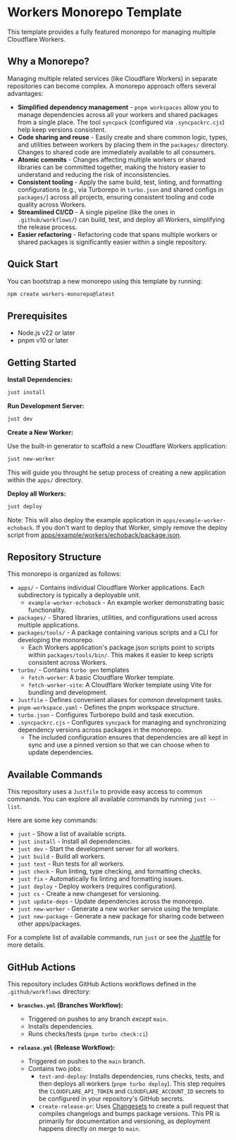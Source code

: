 # Workers Monorepo Template

This template provides a fully featured monorepo for managing multiple Cloudflare Workers.

## Why a Monorepo?

Managing multiple related services (like Cloudflare Workers) in separate repositories can become complex. A monorepo approach offers several advantages:

- **Simplified dependency management** - `pnpm workspaces` allow you to manage dependencies across all your workers and shared packages from a single place. The tool `syncpack` (configured via `.syncpackrc.cjs`) help keep versions consistent.
- **Code sharing and reuse** - Easily create and share common logic, types, and utilities between workers by placing them in the `packages/` directory. Changes to shared code are immediately available to all consumers.
- **Atomic commits** - Changes affecting multiple workers or shared libraries can be committed together, making the history easier to understand and reducing the risk of inconsistencies.
- **Consistent tooling** - Apply the same build, test, linting, and formatting configurations (e.g., via Turborepo in `turbo.json` and shared configs in `packages/`) across all projects, ensuring consistent tooling and code quality across Workers.
- **Streamlined CI/CD** - A single pipeline (like the ones in `.github/workflows/`) can build, test, and deploy all Workers, simplifying the release process.
- **Easier refactoring** - Refactoring code that spans multiple workers or shared packages is significantly easier within a single repository.

## Quick Start

You can bootstrap a new monorepo using this template by running:

```bash
npm create workers-monorepo@latest
```

## Prerequisites

- Node.js v22 or later
- pnpm v10 or later

## Getting Started

**Install Dependencies:**

```bash
just install
```

**Run Development Server:**

```bash
just dev
```

**Create a New Worker:**

Use the built-in generator to scaffold a new Cloudflare Workers application:

```bash
just new-worker
```

This will guide you throught he setup process of creating a new application within the `apps/` directory.

**Deploy all Workers:**

```bash
just deploy
```

Note: This will also deploy the example application in `apps/example-worker-echoback`. If you don't want to deploy that Worker, simply remove the deploy script from [apps/example/workers/echoback/package.json](apps/example-worker-echoback/package.json).

## Repository Structure

This monorepo is organized as follows:

- `apps/` - Contains individual Cloudflare Worker applications. Each subdirectory is typically a deployable unit.
  - `example-worker-echoback` - An example worker demonstrating basic functionality.
- `packages/` - Shared libraries, utilities, and configurations used across multiple applications.
- `packages/tools/` - A package containing various scripts and a CLI for developing the monorepo.
  - Each Workers application's package.json scripts point to scripts within `packages/tools/bin/`. This makes it easier to keep scripts consistent across Workers.
- `turbo/` - Contains `turbo gen` templates
  - `fetch-worker`: A basic Cloudflare Worker template.
  - `fetch-worker-vite`: A Cloudflare Worker template using Vite for bundling and development.
- `Justfile` - Defines convenient aliases for common development tasks.
- `pnpm-workspace.yaml` - Defines the pnpm workspace structure.
- `turbo.json` - Configures Turborepo build and task execution.
- `.syncpackrc.cjs` - Configures `syncpack` for managing and synchronizing dependency versions across packages in the monorepo.
  - The included configuration ensures that dependencies are all kept in sync and use a pinned version so that we can choose when to update dependencies.

## Available Commands

This repository uses a `Justfile` to provide easy access to common commands. You can explore all available commands by running `just --list`.

Here are some key commands:

- `just` - Show a list of available scripts.
- `just install` - Install all dependencies.
- `just dev` - Start the development server for all workers.
- `just build` - Build all workers.
- `just test` - Run tests for all workers.
- `just check` - Run linting, type checking, and formatting checks.
- `just fix` - Automatically fix linting and formatting issues.
- `just deploy` - Deploy workers (requires configuration).
- `just cs` - Create a new changeset for versioning.
- `just update-deps` - Update dependencies across the monorepo.
- `just new-worker` - Generate a new worker service using the template.
- `just new-package` - Generate a new package for sharing code between other apps/packages.

For a complete list of available commands, run `just` or see the [Justfile](./Justfile) for more details.

## GitHub Actions

This repository includes GitHub Actions workflows defined in the `.github/workflows` directory:

- **`branches.yml` (Branches Workflow):**
  - Triggered on pushes to any branch _except_ `main`.
  - Installs dependencies.
  - Runs checks/tests (`pnpm turbo check:ci`)

- **`release.yml` (Release Workflow):**
  - Triggered on pushes to the `main` branch.
  - Contains two jobs:
    - `test-and-deploy`: Installs dependencies, runs checks, tests, and then deploys all workers (`pnpm turbo deploy`). This step requires the `CLOUDFLARE_API_TOKEN` and `CLOUDFLARE_ACCOUNT_ID` secrets to be configured in your repository's GitHub secrets.
    - `create-release-pr`: Uses [Changesets](https://github.com/changesets/changesets) to create a pull request that compiles changelogs and bumps package versions. This PR is primarily for documentation and versioning, as deployment happens directly on merge to `main`.
